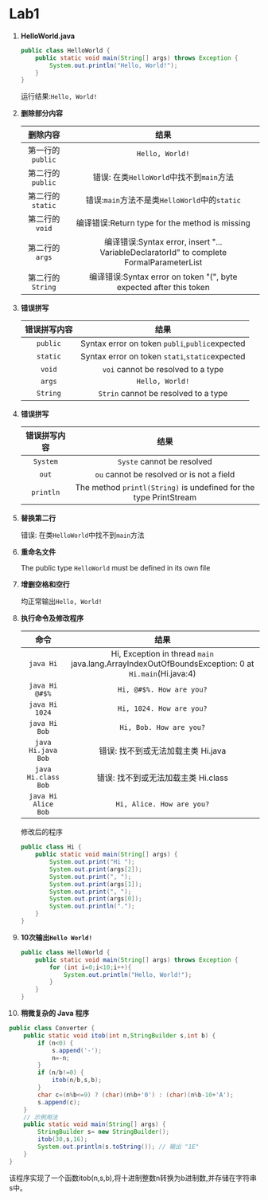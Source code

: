 # **Lab1**

1. **HelloWorld.java**

    ```java
    public class HelloWorld {
        public static void main(String[] args) throws Exception {
            System.out.println("Hello, World!");
        }
    }
    ```

    运行结果:`Hello, World!`

2. **删除部分内容**

    |删除内容|结果|
    |:-:|:-:|
    |第一行的`public`|`Hello, World!`|
    |第二行的`public`|错误: 在类`HelloWorld`中找不到`main`方法|
    |第二行的`static`|错误:`main`方法不是类`HelloWorld`中的`static`|
    |第二行的`void`|编译错误:Return type for the method is missing|
    |第二行的`args`|编译错误:Syntax error, insert "... VariableDeclaratorId" to complete FormalParameterList|
    |第二行的`String`|编译错误:Syntax error on token "(", byte expected after this token|

3. **错误拼写**

    |错误拼写内容|结果|
    |:-:|:-:|
    |`public`|Syntax error on token `publi`,`public`expected|
    |`static`|Syntax error on token `stati`,`static`expected|
    |`void`|`voi` cannot be resolved to a type|
    |`args`|`Hello, World!`|
    |`String`|`Strin` cannot be resolved to a type|

4. **错误拼写**

    |错误拼写内容|结果|
    |:-:|:-:|
    |`System`|`Syste` cannot be resolved|
    |`out`|`ou` cannot be resolved or is not a field|
    |`println`|The method `printl(String)` is undefined for the type PrintStream|

5. **替换第二行**

    错误: 在类`HelloWorld`中找不到`main`方法

6. **重命名文件**

    The public type `HelloWorld` must be defined in its own file

7. **增删空格和空行**

    均正常输出`Hello, World!`

8. **执行命令及修改程序**

    |命令|结果|
    |:-:|:-:|
    |`java Hi`|Hi, Exception in thread `main` java.lang.ArrayIndexOutOfBoundsException: 0 at `Hi.main`(Hi.java:4)|
    |`java Hi @#$%`|`Hi, @#$%. How are you?`|
    |`java Hi 1024`|`Hi, 1024. How are you?`|
    |`java Hi Bob`|`Hi, Bob. How are you?`|
    |`java Hi.java Bob`|错误: 找不到或无法加载主类 Hi.java|
    |`java Hi.class Bob`|错误: 找不到或无法加载主类 Hi.class|
    |`java Hi Alice Bob`|`Hi, Alice. How are you?`|

    修改后的程序

    ```java
    public class Hi {
        public static void main(String[] args) {
            System.out.print("Hi ");
            System.out.print(args[2]);
            System.out.print(", ");
            System.out.print(args[1]);
            System.out.print(", ");
            System.out.print(args[0]);
            System.out.println(".");
        }
    }
    ```

9. **10次输出`Hello World!`**

    ```java
    public class HelloWorld { 
        public static void main(String[] args) throws Exception {
            for (int i=0;i<10;i++){
                System.out.println("Hello, World!");
            }
        }
    }
    ```

10. **稍微复杂的 Java 程序**

```java
public class Converter {
    public static void itob(int n,StringBuilder s,int b) {
        if (n<0) {
            s.append('-');
            n=-n;
        }
        if (n/b!=0) {
            itob(n/b,s,b);
        }
        char c=(n%b<=9) ? (char)(n%b+'0') : (char)(n%b-10+'A');
        s.append(c);
    }
    // 示例用法
    public static void main(String[] args) {
        StringBuilder s= new StringBuilder();
        itob(30,s,16);
        System.out.println(s.toString()); // 输出 "1E"
    }
}
```

该程序实现了一个函数itob(n,s,b),将十进制整数n转换为b进制数,并存储在字符串s中。
